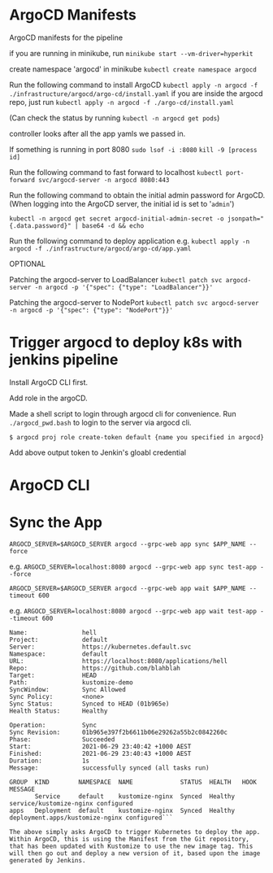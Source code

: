 # ArgoCD Manifests

ArgoCD manifests for the pipeline

if you are running in minikube, run
`minikube start --vm-driver=hyperkit`

create namespace 'argocd' in minikube
`kubectl create namespace argocd`

Run the following command to install ArgoCD
`kubectl apply -n argocd -f ./infrastructure/argocd/argo-cd/install.yaml`
if you are inside the argocd repo, just run
`kubectl apply -n argocd -f ./argo-cd/install.yaml`

(Can check the status by running `kubectl -n argocd get pods`)

controller looks after all the app yamls we passed in.

If something is running in port 8080
`sudo lsof -i :8080`
`kill -9 [process id]`

Run the following command to fast forward to localhost
`kubectl port-forward svc/argocd-server -n argocd 8080:443`

Run the following command to obtain the initial admin password for ArgoCD.
(When logging into the ArgoCD server, the initial id is set to '`admin`')

`kubectl -n argocd get secret argocd-initial-admin-secret -o jsonpath="{.data.password}" | base64 -d && echo`

Run the following command to deploy application
e.g. `kubectl apply -n argocd -f ./infrastructure/argocd/argo-cd/app.yaml`


OPTIONAL

Patching the argocd-server to LoadBalancer
`kubectl patch svc argocd-server -n argocd -p '{"spec": {"type": "LoadBalancer"}}'`

Patching the argocd-server to NodePort
`kubectl patch svc argocd-server -n argocd -p '{"spec": {"type": "NodePort"}}'`

# Trigger argocd to deploy k8s with jenkins pipeline

Install ArgoCD CLI first.

Add role in the argoCD.

Made a shell script to login through argocd cli for convenience. Run `./argocd_pwd.bash` to login to the server via argocd cli.


`$ argocd proj role create-token default {name you specified in argocd}`

Add above output token to Jenkin's gloabl credential 


# ArgoCD CLI
# Sync the App


`ARGOCD_SERVER=$ARGOCD_SERVER argocd --grpc-web app sync $APP_NAME --force`

e.g. `ARGOCD_SERVER=localhost:8080 argocd --grpc-web app sync test-app --force`


`ARGOCD_SERVER=$ARGOCD_SERVER argocd --grpc-web app wait $APP_NAME --timeout 600`

e.g. `ARGOCD_SERVER=localhost:8080 argocd --grpc-web app wait test-app --timeout 600`

```
Name:               hell
Project:            default
Server:             https://kubernetes.default.svc
Namespace:          default
URL:                https://localhost:8080/applications/hell
Repo:               https://github.com/blahblah
Target:             HEAD
Path:               kustomize-demo
SyncWindow:         Sync Allowed
Sync Policy:        <none>
Sync Status:        Synced to HEAD (01b965e)
Health Status:      Healthy

Operation:          Sync
Sync Revision:      01b965e397f2b6611b06e29262a55b2c0842260c
Phase:              Succeeded
Start:              2021-06-29 23:40:42 +1000 AEST
Finished:           2021-06-29 23:40:43 +1000 AEST
Duration:           1s
Message:            successfully synced (all tasks run)

GROUP  KIND        NAMESPACE  NAME             STATUS  HEALTH   HOOK  MESSAGE
       Service     default    kustomize-nginx  Synced  Healthy        service/kustomize-nginx configured
apps   Deployment  default    kustomize-nginx  Synced  Healthy        deployment.apps/kustomize-nginx configured```

The above simply asks ArgoCD to trigger Kubernetes to deploy the app. Within ArgoCD, this is using the Manifest from the Git repository, that has been updated with Kustomize to use the new image tag. This will then go out and deploy a new version of it, based upon the image generated by Jenkins.
